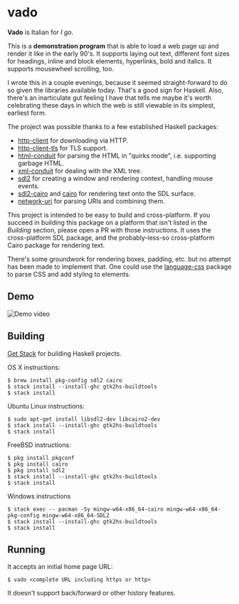 # vado

**Vado** is Italian for *I go*.

This is a **demonstration program** that is able to load a web page up
and render it like in the early 90's. It supports laying out text,
different font sizes for headings, inline and block elements,
hyperlinks, bold and italics. It supports mousewheel scrolling, too.

I wrote this in a couple evenings, because it seemed straight-forward
to do so given the libraries available today. That's a good sign for
Haskell. Also, there's an inarticulate gut feeling I have that tells
me maybe it's worth celebrating these days in which the web is still
viewable in its simplest, earliest form.

The project was possible thanks to a few established Haskell packages:

* [http-client](https://www.stackage.org/package/http-client) for downloading via HTTP.
* [http-client-tls](https://www.stackage.org/package/http-client-tls) for TLS support.
* [html-conduit](https://www.stackage.org/package/html-conduit) for parsing the HTML in "quirks mode", i.e. supporting
  garbage HTML.
* [xml-conduit](https://www.stackage.org/package/xml-conduit) for dealing with the XML tree.
* [sdl2](https://www.stackage.org/package/sdl2) for creating a window and rendering context, handling mouse
  events.
* [sdl2-cairo](https://hackage.haskell.org/package/sdl2-cairo) and
  [cairo](https://www.stackage.org/package/cairo) for rendering text
  onto the SDL surface.
* [network-uri](https://www.stackage.org/package/network-uri) for parsing URIs and combining them.

This project is intended to be easy to build and cross-platform. If you succeed in
building this package on a platform that isn't listed in the
*Building* section, please open a PR with those instructions. It uses
the cross-platform SDL package, and the probably-less-so
cross-platform Cairo package for rendering text.

There's some groundwork for rendering boxes, padding, etc. but no
attempt has been made to implement that. One could use the
[language-css](http://hackage.haskell.org/package/language-css)
package to parse CSS and add styling to elements.

## Demo

![Demo video](https://i.imgur.com/vDhpsMw.gif)

## Building

[Get Stack](https://haskell-lang.org/get-started) for building Haskell
projects.

OS X instructions:

    $ brew install pkg-config sdl2 cairo
    $ stack install --install-ghc gtk2hs-buildtools
    $ stack install

Ubuntu Linux instructions:

    $ sudo apt-get install libsdl2-dev libcairo2-dev
    $ stack install --install-ghc gtk2hs-buildtools
    $ stack install

FreeBSD instructions:

    $ pkg install pkgconf
    $ pkg install cairo
    $ pkg install sdl2
    $ stack install --install-ghc gtk2hs-buildtools
    $ stack install

Windows instructions

    $ stack exec -- pacman -Sy mingw-w64-x86_64-cairo mingw-w64-x86_64-pkg-config mingw-w64-x86_64-SDL2
    $ stack install --install-ghc gtk2hs-buildtools
    $ stack install

## Running

It accepts an initial home page URL:

    $ vado <complete URL including https or http>

It doesn't support back/forward or other history features.
